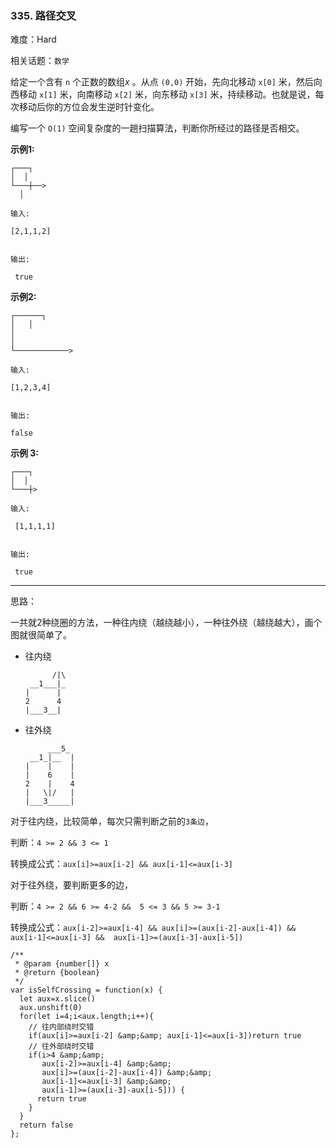 ### 335. 路径交叉

难度：Hard

相关话题：`数学`

给定一个含有 `n` 个正数的数组*x* 。从点 `(0,0)` 开始，先向北移动 `x[0]` 米，然后向西移动 `x[1]` 米，向南移动 `x[2]` 米，向东移动 `x[3]` 米，持续移动。也就是说，每次移动后你的方位会发生逆时针变化。



编写一个 `O(1)` 空间复杂度的一趟扫描算法，判断你所经过的路径是否相交。







**示例1:** 





```
┌───┐
│  │
└───┼──>
  │

输入:

[2,1,1,2]


输出:

 true 

```


**示例2:** 





```
┌──────┐
│   │
│
│
└────────────>

输入:

[1,2,3,4]


输出:

false 

```


**示例 3:** 





```
┌───┐
│  │
└───┼>

输入:

 [1,1,1,1]


输出:

 true 

```



-----

思路：

一共就2种绕圈的方法，一种往内绕（越绕越小），一种往外绕（越绕越大），画个图就很简单了。

* 往内绕
     ```
           /|\     
      __1___|_
    |      |
    2      4
    |___3__|
    ```

* 往外绕
    ```
         ___5_
     __1_|__  |
    |    |    |
    |    6    |
    2    |    4
    |   \|/   |
    |___3_____|
    ```

对于往内绕，比较简单，每次只需判断之前的`3条边`，

判断：`4 >= 2 && 3 <= 1`

转换成公式：`aux[i]>=aux[i-2] && aux[i-1]<=aux[i-3]`

对于往外绕，要判断更多的边，

判断：`4 >= 2 && 6 >= 4-2 &&  5 <= 3 && 5 >= 3-1`

转换成公式：`aux[i-2]>=aux[i-4] && aux[i]>=(aux[i-2]-aux[i-4]) &&  aux[i-1]<=aux[i-3] &&  aux[i-1]>=(aux[i-3]-aux[i-5])`



```
/**
 * @param {number[]} x
 * @return {boolean}
 */
var isSelfCrossing = function(x) {
  let aux=x.slice()
  aux.unshift(0)
  for(let i=4;i<aux.length;i++){
    // 往内部绕时交错
    if(aux[i]>=aux[i-2] &amp;&amp; aux[i-1]<=aux[i-3])return true
    // 往外部绕时交错
    if(i>4 &amp;&amp; 
       aux[i-2]>=aux[i-4] &amp;&amp;
       aux[i]>=(aux[i-2]-aux[i-4]) &amp;&amp; 
       aux[i-1]<=aux[i-3] &amp;&amp; 
       aux[i-1]>=(aux[i-3]-aux[i-5])) {
      return true
    }
  }
  return false
};



```

